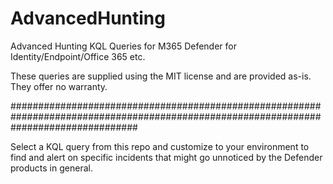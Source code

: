 # AdvancedHunting
Advanced Hunting KQL Queries for M365 Defender for Identity/Endpoint/Office 365 etc.

These queries are supplied using the MIT license and are provided as-is.
They offer no warranty.

#######################################################################################################################################

Select a KQL query from this repo and customize to your environment to find and alert on specific incidents that might go unnoticed by
the Defender products in general.
